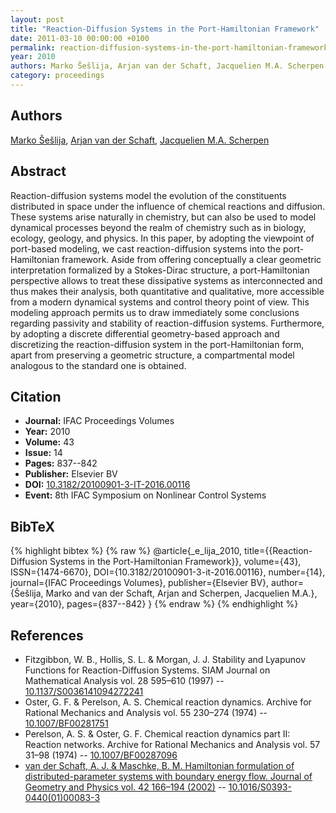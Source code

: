 ```yaml
---
layout: post
title: "Reaction-Diffusion Systems in the Port-Hamiltonian Framework"
date: 2011-03-10 00:00:00 +0100
permalink: reaction-diffusion-systems-in-the-port-hamiltonian-framework
year: 2010
authors: Marko Šešlija, Arjan van der Schaft, Jacquelien M.A. Scherpen
category: proceedings
---
```

 
## Authors
[Marko Šešlija](authors/marko-seslija), [Arjan van der Schaft](authors/arjan-van-der-schaft), [Jacquelien M.A. Scherpen](authors/jacquelien-m-a-scherpen)
 
## Abstract
Reaction-diffusion systems model the evolution of the constituents distributed in space under the influence of chemical reactions and diffusion. These systems arise naturally in chemistry, but can also be used to model dynamical processes beyond the realm of chemistry such as in biology, ecology, geology, and physics. In this paper, by adopting the viewpoint of port-based modeling, we cast reaction-diffusion systems into the port-Hamiltonian framework. Aside from offering conceptually a clear geometric interpretation formalized by a Stokes-Dirac structure, a port-Hamiltonian perspective allows to treat these dissipative systems as interconnected and thus makes their analysis, both quantitative and qualitative, more accessible from a modern dynamical systems and control theory point of view. This modeling approach permits us to draw immediately some conclusions regarding passivity and stability of reaction-diffusion systems. Furthermore, by adopting a discrete differential geometry-based approach and discretizing the reaction-diffusion system in the port-Hamiltonian form, apart from preserving a geometric structure, a compartmental model analogous to the standard one is obtained.
 
## Citation
- **Journal:** IFAC Proceedings Volumes
- **Year:** 2010
- **Volume:** 43
- **Issue:** 14
- **Pages:** 837--842
- **Publisher:** Elsevier BV
- **DOI:** [10.3182/20100901-3-IT-2016.00116](https://doi.org/10.3182/20100901-3-IT-2016.00116)
- **Event:** 8th IFAC Symposium on Nonlinear Control Systems
 
## BibTeX
{% highlight bibtex %}
{% raw %}
@article{_e_lija_2010,
  title={{Reaction-Diffusion Systems in the Port-Hamiltonian Framework}},
  volume={43},
  ISSN={1474-6670},
  DOI={10.3182/20100901-3-it-2016.00116},
  number={14},
  journal={IFAC Proceedings Volumes},
  publisher={Elsevier BV},
  author={Šešlija, Marko and van der Schaft, Arjan and Scherpen, Jacquelien M.A.},
  year={2010},
  pages={837--842}
}
{% endraw %}
{% endhighlight %}
 
## References
- Fitzgibbon, W. B., Hollis, S. L. & Morgan, J. J. Stability and Lyapunov Functions for Reaction-Diffusion Systems. SIAM Journal on Mathematical Analysis vol. 28 595–610 (1997) -- [10.1137/S0036141094272241](https://doi.org/10.1137/S0036141094272241)
- Oster, G. F. & Perelson, A. S. Chemical reaction dynamics. Archive for Rational Mechanics and Analysis vol. 55 230–274 (1974) -- [10.1007/BF00281751](https://doi.org/10.1007/BF00281751)
- Perelson, A. S. & Oster, G. F. Chemical reaction dynamics part II: Reaction networks. Archive for Rational Mechanics and Analysis vol. 57 31–98 (1974) -- [10.1007/BF00287096](https://doi.org/10.1007/BF00287096)
- [van der Schaft, A. J. & Maschke, B. M. Hamiltonian formulation of distributed-parameter systems with boundary energy flow. Journal of Geometry and Physics vol. 42 166–194 (2002)](hamiltonian-formulation-of-distributed-parameter-systems-with-boundary-energy-flow) -- [10.1016/S0393-0440(01)00083-3](https://doi.org/10.1016/S0393-0440(01)00083-3)

